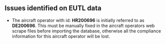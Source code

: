 ## Issues identified on EUTL data

* The aircraft operator with id: **HR200696** is initially referred to as **DE200696**. This must be manually fixed in the aircraft operators web scrape files before importing the database, otherwise all the compliance information for this aircraft operator will be lost.

